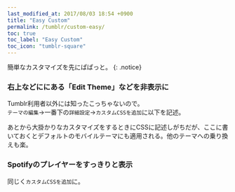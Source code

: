 ```yaml
---
last_modified_at: 2017/08/03 18:54 +0900
title: "Easy Custom"
permalink: /tumblr/custom-easy/
toc: true
toc_label: "Easy Custom"
toc_icon: "tumblr-square"
---
```

簡単なカスタマイズを先にぱぱっと。
{: .notice}

### 右上などににある「Edit Theme」などを非表示に
Tumblr利用者以外には知ったこっちゃないので。  
`テーマの編集`→一番下の`詳細設定`→`カスタムCSSを追加`に以下を記述。
<script src="https://gist.github.com/laureltreetop/87a31e700f5d7560a1bfe88cf9d0927e.js"></script>
あとから大掛かりなカスタマイズをするときにCSSに記述しがちだが、ここに書いておくとデフォルトのモバイルテーマにも適用される。他のテーマへの乗り換えも楽。

### Spotifyのプレイヤーをすっきりと表示
同じく`カスタムCSSを追加`に。
<script src="https://gist.github.com/laureltreetop/c37a8dbf3f34c79a1904639e1512a62e.js"></script>
